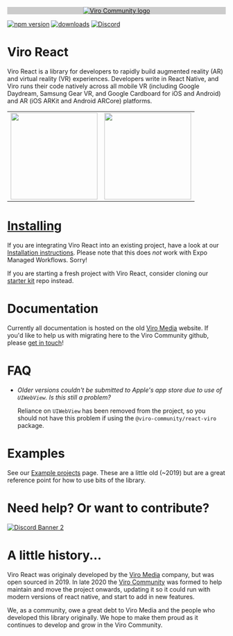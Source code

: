 <p align="center" style="background-color: #CCCCCC;">
  <a href="https://virocommunity.github.io/">
    <img src="https://raw.githubusercontent.com/ViroCommunity/virocommunity.github.io/main/viro_community_logo.png" alt="Viro Community logo">
  </a>
</p>

[![npm version](https://img.shields.io/npm/v/@viro-community/react-viro)](https://www.npmjs.com/package/@viro-community/react-viro)
[![downloads](https://img.shields.io/npm/dm/@viro-community/react-viro?color=purple)](https://www.npmjs.com/package/@viro-community/react-viro)
[![Discord](https://img.shields.io/discord/774471080713781259?label=Discord)](https://discord.gg/YfxDBGTxvG)

# Viro React

Viro React is a library for developers to rapidly build augmented reality (AR) and virtual reality (VR) experiences. Developers write in React Native, and Viro runs their code natively across all mobile VR (including Google Daydream, Samsung Gear VR, and Google Cardboard for iOS and Android) and AR (iOS ARKit and Android ARCore) platforms.

<table>
  <tr>
    <td align="center">
      <img height="200" src="https://raw.githubusercontent.com/viromedia/viro/master/code-samples/js/ARCarDemo/viro_car_marker_demo.gif">
    </td>
    <td align="center">
      <img height="200" src="https://raw.githubusercontent.com/viromedia/viro/master/code-samples/js/ARPosterDemo/viro_black_panther_marker_demo.gif">
    </td>
  </tr>
</table>

# [Installing](readmes/INSTALL.md)

If you are integrating Viro React into an existing project, have a look at our [Installation instructions](readmes/INSTALL.md). Please note that this does _not_ work with Expo Managed Workflows. Sorry!

If you are starting a fresh project with Viro React, consider cloning our [starter kit](https://github.com/ViroCommunity/starter-kit) repo instead.

# Documentation

Currently all documentation is hosted on the old [Viro Media](http://docs.viromedia.com/) website. If you'd like to help us with migrating here to the Viro Community github, please [get in touch](https://discord.gg/YfxDBGTxvG)!

# FAQ

- _Older versions couldn't be submitted to Apple's app store due to use of `UIWebView`. Is this still a problem?_

  Reliance on `UIWebView` has been removed from the project, so you should not have this problem if using the `@viro-community/react-viro` package.

# Examples

See our [Example projects](readmes/EXAMPLES.md) page. These are a little old (~2019) but are a great reference point for how to use bits of the library.

# Need help? Or want to contribute?

<a href="https://discord.gg/YfxDBGTxvG">
   <img src="https://discordapp.com/api/guilds/774471080713781259/widget.png?style=banner2" alt="Discord Banner 2"/>
</a>

# A little history...

Viro React was originaly developed by the [Viro Media](http://www.viromedia.com/) company, but was open sourced in 2019. In late 2020 the [Viro Community](https://virocommunity.github.io/) was formed to help maintain and move the project onwards, updating it so it could run with modern versions of react native, and start to add in new features.

We, as a community, owe a great debt to Viro Media and the people who developed this library originally. We hope to make them proud as it continues to develop and grow in the Viro Community.
